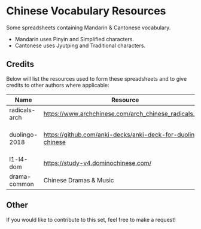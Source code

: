 # Chinese Vocabulary Resources
Some spreadsheets containing Mandarin & Cantonese vocabulary.

- Mandarin uses Pinyin and Simplified characters.
- Cantonese uses Jyutping and Traditional characters.

## Credits
Below will list the resources used to form these spreadsheets and to give credits to other authors where applicable:

|Name|Resource|Authors|
|----------------|------------|-------|
|radicals-arch   |https://www.archchinese.com/arch_chinese_radicals.html | The Arch Chinese Team|
|duolingo-2018   |https://github.com/anki-decks/anki-deck-for-duolingo-chinese | @nicolas-raoul (https://github.com/nicolas-raoul) and @leonfox1 (https://github.com/leonfox1)|
|l1-l4-dom       |https://study-v4.dominochinese.com/ | The Domino Chinese Team
|drama-common|Chinese Dramas & Music|Phrases & words I've personally collected|

## Other
If you would like to contribute to this set, feel free to make a request!
